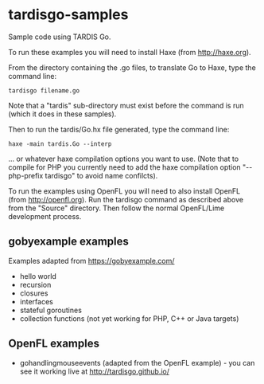 tardisgo-samples
================

Sample code using TARDIS Go.

To run these examples you will need to install Haxe (from http://haxe.org).

From the directory containing the .go files, to translate Go to Haxe, type the command line: 
```
tardisgo filename.go
```
Note that a "tardis" sub-directory must exist before the command is run (which it does in these samples). 

Then to run the tardis/Go.hx file generated, type the command line: 
```
haxe -main tardis.Go --interp
```
... or whatever haxe compilation options you want to use. (Note that to compile for PHP you currently need to add the haxe compilation option "--php-prefix tardisgo" to avoid name confilcts).

To run the examples using OpenFL you will need to also install OpenFL (from http://openfl.org). Run the tardisgo command as described above from the "Source" directory. Then follow the normal OpenFL/Lime development process.


gobyexample examples
-------------------------

Examples adapted from https://gobyexample.com/
- hello world
- recursion
- closures
- interfaces
- stateful goroutines
- collection functions (not yet working for PHP, C++ or Java targets)



OpenFL examples
--------------------
- gohandlingmouseevents (adapted from the OpenFL example) - you can see it working live at http://tardisgo.github.io/










 
